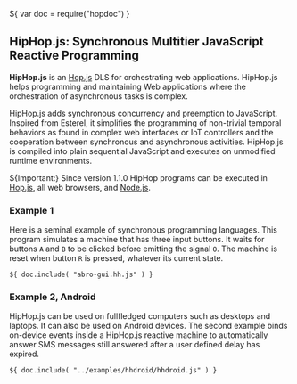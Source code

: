${ var doc = require("hopdoc") }

HipHop.js: Synchronous Multitier JavaScript Reactive Programming
----------------------------------------------------------------

__HipHop.js__ is an [Hop.js](http://hop.inria.fr) DLS for
orchestrating web applications. HipHop.js helps programming 
and maintaining Web applications where the orchestration of
asynchronous tasks is complex. 

HipHop.js adds synchronous concurrency and preemption to
JavaScript. Inspired from Esterel, it simplifies the programming of
non-trivial temporal behaviors as found in complex web interfaces or
IoT controllers and the cooperation between synchronous and
asynchronous activities. HipHop.js is compiled into plain sequential
JavaScript and executes on unmodified runtime environments.

${<span class="label label-success">Important:</span>} Since version 1.1.0
HipHop programs can be executed in [Hop.js](http://hop.inria.fr), all
web browsers, and [Node.js](https://nodejs.org/en/).

### Example 1

Here is a seminal example of synchronous programming languages. This
program simulates a machine that has three input buttons. It waits for
buttons `A` and `B` to be clicked before emitting the signal `O`. The
machine is reset when button `R` is pressed, whatever its current
state.

```hiphop
${ doc.include( "abro-gui.hh.js" ) }
```

### Example 2, Android

HipHop.js can be used on fullfledged computers such as desktops and
laptops. It can also be used on Android devices. The second example
binds on-device events inside a HipHop.js reactive machine to
automatically answer SMS messages still answered after a user defined
delay has expired.

```hiphop
${ doc.include( "../examples/hhdroid/hhdroid.js" ) }
```

